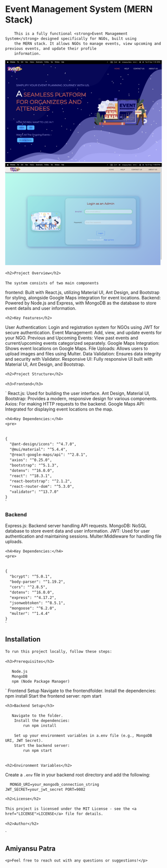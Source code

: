 # Event Management System (MERN Stack)

    
        This is a fully functional <strong>Event Management System</strong> designed specifically for NGOs, built using
        the MERN stack. It allows NGOs to manage events, view upcoming and previous events, and update their profile
        information.
  
<div>
        <img src="readme_image/home.png" alt="Homepage Image">
        <img src="readme_image/log.png" alt="Login Page Image">
    </div>


    <h2>Project Overview</h2>

    The system consists of two main components
 frontend: Built with React.js, utilizing Material UI, Ant Design, and Bootstrap for
            styling, alongside Google Maps integration for event locations.
       Backend: Powered by Node.js and Express, with MongoDB as the database to store event
            details and user information.

    <h2>Key Features</h2>
    
User Authentication: Login and registration system for NGOs using JWT for secure
            authentication.
        Event Management: Add, view, and update events for your NGO.
        Previous and Upcoming Events:</strong> View past events and current/upcoming events categorized
            separately.
        Google Maps Integration:</strong> Shows event locations on Google Maps.
        File Uploads:</strong> Allows users to upload images and files using Multer.
        Data Validation:</strong> Ensures data integrity and security with Validator.
        Responsive UI:</strong> Fully responsive UI built with Material UI, Ant Design, and Bootstrap.
       

    <h2>Project Structure</h2>

    <h3>Frontend</h3>

`
    React.js: Used for building the user interface.
       Ant Design, Material UI, Bootstrap:</strong> Provides a modern, responsive design for various
            components.
       Axios: For making HTTP requests to the backend.
        Google Maps API:</strong> Integrated for displaying event locations on the map.
    

    <h4>Key Dependencies:</h4>
    <pre>
<code>
{
  "@ant-design/icons": "^4.7.0",
  "@mui/material": "^5.4.4",
  "@react-google-maps/api": "^2.8.1",
  "axios": "^0.25.0",
  "bootstrap": "^5.1.3",
  "dotenv": "^16.0.0",
  "react": "^18.3.1",
  "react-bootstrap": "^2.1.2",
  "react-router-dom": "^5.3.0",
  "validator": "^13.7.0"
}
</code>
</pre>
`
    <h3>Backend</h3>
    Express.js:</strong> Backend server handling API requests.
        MongoDB:</strong> NoSQL database to store event data and user information.
        JWT:</strong> Used for user authentication and maintaining sessions.
       Multer:Middleware for handling file uploads.
    

    <h4>Key Dependencies:</h4>
    <pre>
<code>
{
  "bcrypt": "^5.0.1",
  "body-parser": "^1.19.2",
  "cors": "^2.8.5",
  "dotenv": "^16.0.0",
  "express": "^4.17.2",
  "jsonwebtoken": "^8.5.1",
  "mongoose": "^6.2.0",
  "multer": "^1.4.4"
}
</code>
</pre>
`
    <h2>Installation</h2>

    To run this project locally, follow these steps:

    <h3>Prerequisites</h3>
    
       Node.js
       MongoDB
       npm (Node Package Manager)
   
`
    Frontend Setup
    Navigate to the frontendfolder.
        Install the dependencies:
            npm install
        Start the frontend server:
            npm start

    <h3>Backend Setup</h3>
    
       Navigate to the folder.
        Install the dependencies:
            run npm install
        
        Set up your environment variables in a.env file (e.g., MongoDB URI, JWT Secret).
        Start the backend server:
            run npm start
        

    <h2>Environment Variables</h2>

   Create a <code>.env</code> file in your backend root directory and add the following:
    <pre>
<code>
MONGO_URI=your_mongodb_connection_string
JWT_SECRET=your_jwt_secret
PORT=9002
</code>
</pre>
    

    <h2>License</h2>

    This project is licensed under the MIT License - see the <a href="LICENSE">LICENSE</a> file for details.

    <h2>Author</h2>
`
    <h2>Amiyansu Patra</h2>

    <p>Feel free to reach out with any questions or suggestions!</p>

